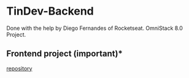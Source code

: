 # TinDev-Backend
Done with the help by Diego Fernandes of Rocketseat. OmniStack 8.0 Project.

## Frontend project (important)*
[repository](https://github.com/Maycon-PE/TinDev-Frontend)

